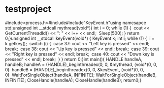 # testproject

#include<process.h>#include<iostream>#include"KeyEvent.h"using namesapce std;unsigned int __stdcall mythread(void*){ int i = 0; while (1) {  cout << GetCurrentThreadld() << ": " << i++ << endl;  Sleep(500); } return 0;}unsigned int __stdcall keyEvent(void*) { KeyEvent k; int i; while (1) {  i = k.getkey();  switch (i) {  case 37: cout << "Left key is pressed" << endl; break;  case 38: cout << "Up key is pressed" << endl; break;  case 39: cout << "Right key is pressed" << endl; break;  case 40: cout << "Down key is pressed" << endl; break;  } } return 0;}int main(){ HANDLE handleA, handleB; handleA = (HANDLE)_beginthreadex(0, 0, &mythread, (void*)0, 0, 0)  handleB = (HANDLE)_beginthreadex(0, 0, &keyEvent, (void*)0, 0, 0)  WaitForSingleObject(handleA, INFINITE); WaitForSingleObject(handleB, INFINITE); CloseHandle(handleA); CloseHandle(handleB); return0;}
